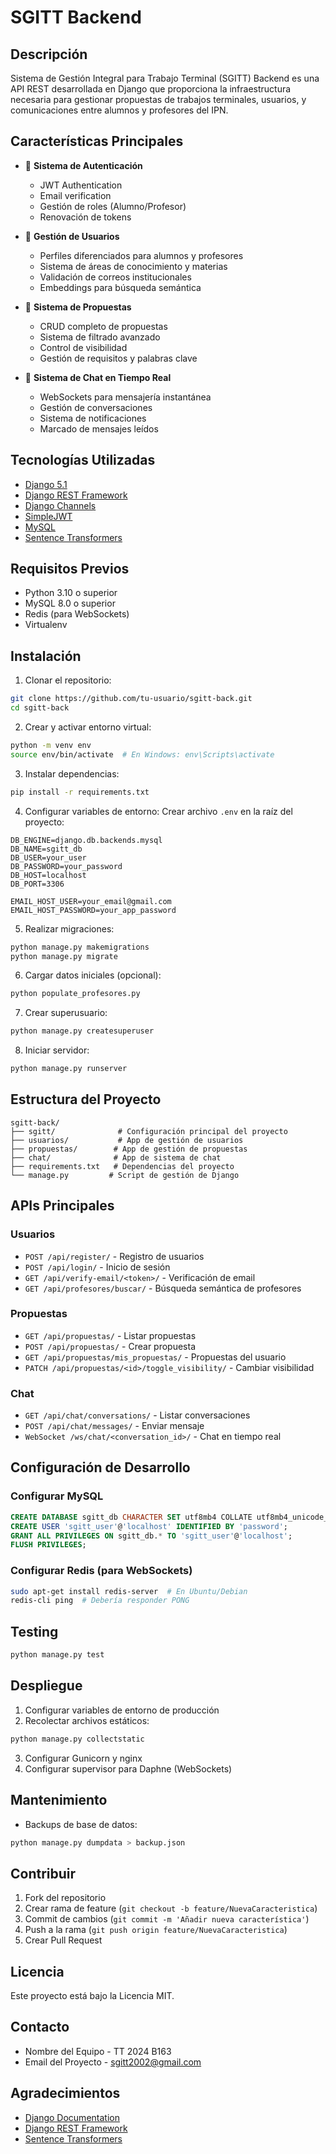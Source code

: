 # SGITT Backend

## Descripción

Sistema de Gestión Integral para Trabajo Terminal (SGITT) Backend es una API REST desarrollada en Django que proporciona la infraestructura necesaria para gestionar propuestas de trabajos terminales, usuarios, y comunicaciones entre alumnos y profesores del IPN.

## Características Principales

- 🔐 **Sistema de Autenticación**
  - JWT Authentication
  - Email verification
  - Gestión de roles (Alumno/Profesor)
  - Renovación de tokens

- 👥 **Gestión de Usuarios**
  - Perfiles diferenciados para alumnos y profesores
  - Sistema de áreas de conocimiento y materias
  - Validación de correos institucionales
  - Embeddings para búsqueda semántica

- 📝 **Sistema de Propuestas**
  - CRUD completo de propuestas
  - Sistema de filtrado avanzado
  - Control de visibilidad
  - Gestión de requisitos y palabras clave

- 💬 **Sistema de Chat en Tiempo Real**
  - WebSockets para mensajería instantánea
  - Gestión de conversaciones
  - Sistema de notificaciones
  - Marcado de mensajes leídos

## Tecnologías Utilizadas

- [Django 5.1](https://www.djangoproject.com/)
- [Django REST Framework](https://www.django-rest-framework.org/)
- [Django Channels](https://channels.readthedocs.io/)
- [SimpleJWT](https://django-rest-framework-simplejwt.readthedocs.io/)
- [MySQL](https://www.mysql.com/)
- [Sentence Transformers](https://www.sbert.net/)

## Requisitos Previos

- Python 3.10 o superior
- MySQL 8.0 o superior
- Redis (para WebSockets)
- Virtualenv

## Instalación

1. Clonar el repositorio:
```bash
git clone https://github.com/tu-usuario/sgitt-back.git
cd sgitt-back
```

2. Crear y activar entorno virtual:
```bash
python -m venv env
source env/bin/activate  # En Windows: env\Scripts\activate
```

3. Instalar dependencias:
```bash
pip install -r requirements.txt
```

4. Configurar variables de entorno:
Crear archivo `.env` en la raíz del proyecto:
```env
DB_ENGINE=django.db.backends.mysql
DB_NAME=sgitt_db
DB_USER=your_user
DB_PASSWORD=your_password
DB_HOST=localhost
DB_PORT=3306

EMAIL_HOST_USER=your_email@gmail.com
EMAIL_HOST_PASSWORD=your_app_password
```

5. Realizar migraciones:
```bash
python manage.py makemigrations
python manage.py migrate
```

6. Cargar datos iniciales (opcional):
```bash
python populate_profesores.py
```

7. Crear superusuario:
```bash
python manage.py createsuperuser
```

8. Iniciar servidor:
```bash
python manage.py runserver
```

## Estructura del Proyecto

```
sgitt-back/
├── sgitt/              # Configuración principal del proyecto
├── usuarios/           # App de gestión de usuarios
├── propuestas/        # App de gestión de propuestas
├── chat/              # App de sistema de chat
├── requirements.txt   # Dependencias del proyecto
└── manage.py         # Script de gestión de Django
```

## APIs Principales

### Usuarios
- `POST /api/register/` - Registro de usuarios
- `POST /api/login/` - Inicio de sesión
- `GET /api/verify-email/<token>/` - Verificación de email
- `GET /api/profesores/buscar/` - Búsqueda semántica de profesores

### Propuestas
- `GET /api/propuestas/` - Listar propuestas
- `POST /api/propuestas/` - Crear propuesta
- `GET /api/propuestas/mis_propuestas/` - Propuestas del usuario
- `PATCH /api/propuestas/<id>/toggle_visibility/` - Cambiar visibilidad

### Chat
- `GET /api/chat/conversations/` - Listar conversaciones
- `POST /api/chat/messages/` - Enviar mensaje
- `WebSocket /ws/chat/<conversation_id>/` - Chat en tiempo real

## Configuración de Desarrollo

### Configurar MySQL
```sql
CREATE DATABASE sgitt_db CHARACTER SET utf8mb4 COLLATE utf8mb4_unicode_ci;
CREATE USER 'sgitt_user'@'localhost' IDENTIFIED BY 'password';
GRANT ALL PRIVILEGES ON sgitt_db.* TO 'sgitt_user'@'localhost';
FLUSH PRIVILEGES;
```

### Configurar Redis (para WebSockets)
```bash
sudo apt-get install redis-server  # En Ubuntu/Debian
redis-cli ping  # Debería responder PONG
```

## Testing

```bash
python manage.py test
```

## Despliegue

1. Configurar variables de entorno de producción
2. Recolectar archivos estáticos:
```bash
python manage.py collectstatic
```
3. Configurar Gunicorn y nginx
4. Configurar supervisor para Daphne (WebSockets)

## Mantenimiento

- Backups de base de datos:
```bash
python manage.py dumpdata > backup.json
```


## Contribuir

1. Fork del repositorio
2. Crear rama de feature (`git checkout -b feature/NuevaCaracteristica`)
3. Commit de cambios (`git commit -m 'Añadir nueva característica'`)
4. Push a la rama (`git push origin feature/NuevaCaracteristica`)
5. Crear Pull Request


## Licencia

Este proyecto está bajo la Licencia MIT.

## Contacto

- Nombre del Equipo - TT 2024 B163
- Email del Proyecto - sgitt2002@gmail.com

## Agradecimientos

- [Django Documentation](https://docs.djangoproject.com/)
- [Django REST Framework](https://www.django-rest-framework.org/)
- [Sentence Transformers](https://www.sbert.net/)